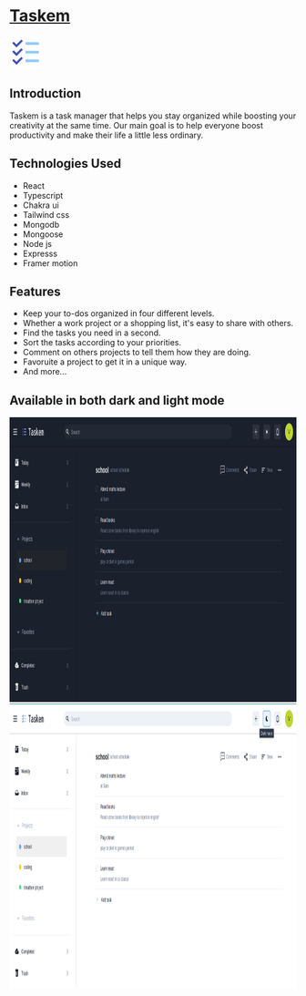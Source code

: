 # [Taskem](https://taskem.netlify.app/)

<img src = "https://github.com/VarunLanjhara/OnlyUwU/blob/main/public/TaskemImage/logo.svg" alt = "">

## Introduction
Taskem is a task manager that helps you stay organized while boosting your creativity at the same time. Our main goal is to help everyone boost productivity and make their life a little less ordinary.


## Technologies Used
- React
- Typescript
- Chakra ui
- Tailwind css
- Mongodb
- Mongoose
- Node js
- Expresss
- Framer motion

## Features
- Keep your to-dos organized in four different levels.
- Whether a work project or a shopping list, it's easy to share with others.
- Find the tasks you need in a second.
- Sort the tasks according to your priorities.
- Comment on others projects to tell them how they are doing.
- Favoruite a project to get it in a unique way.
- And more...

## Available in both dark and light mode
<img src = "https://github.com/VarunLanjhara/OnlyUwU/blob/main/public/TaskemImage/1.png" alt = "" width = "1100px" height = "500px">
<img src = "https://github.com/VarunLanjhara/OnlyUwU/blob/main/public/TaskemImage/2.png" alt = "" width = "1100px" height = "500px">
